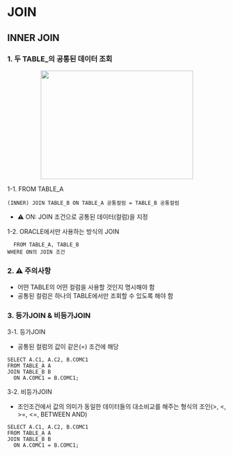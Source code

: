 # **JOIN**

## **INNER JOIN**
### 1. 두 TABLE_의 공통된 데이터 조회
<p align="center">
  <img src="https://github.com/kimdaehwi990731/Study_Oracle/assets/167949524/62be4eda-9d68-4bfd-89bd-5f9cb1db99a5" width="350" height="250"/>
</p>
        
1-1. FROM TABLE_A
  ```
  (INNER) JOIN TABLE_B ON TABLE_A 공통컬럼 = TABLE_B 공통컬럼
  ```
  - ⚠️ ON: JOIN 조건으로 공통된 데이터(컬럼)을 지정
  
1-2.  ORACLE에서만 사용하는 방식의 JOIN
  ```
    FROM TABLE_A, TABLE_B
  WHERE ON의 JOIN 조건
  ```

### 2. ⚠️ 주의사항
  - 어떤 TABLE의 어떤 컬럼을 사용할 것인지 명시해야 함
  - 공통된 컬럼은 하나의 TABLE에서만 조회할 수 있도록 해야 함

### 3. 등가JOIN & 비등가JOIN
3-1. 등가JOIN
  - 공통된 컬럼의 값이 같은(=) 조건에 해당
  ```
  SELECT A.C1, A.C2, B.COMC1
  FROM TABLE_A A
  JOIN TABLE_B B
    ON A.COMC1 = B.COMC1;
  ```
3-2. 비등가JOIN
  - 조인조건에서 값의 의미가 동일한 데이터들의 대소비교를 해주는 형식의 조인(>, <, >=, <=, BETWEEN AND)
  ```
  SELECT A.C1, A.C2, B.COMC1
  FROM TABLE_A A
  JOIN TABLE_B B
    ON A.COMC1 = B.COMC1;
  ```

        
